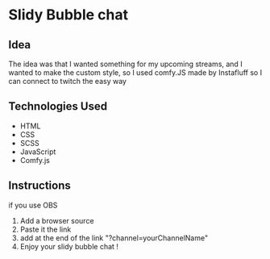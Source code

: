 # Slidy Bubble chat

## Idea
The idea was that I wanted something for my upcoming streams, and I wanted to make the custom style, so I used comfy.JS made by Instafluff so I can connect to twitch the easy way 

## Technologies Used
* HTML
* CSS
* SCSS
* JavaScript
* Comfy.js

## Instructions
if you use OBS

1. Add a browser source
2. Paste it the link 
3. add at the end of the link "?channel=yourChannelName"
4. Enjoy your slidy bubble chat ! 